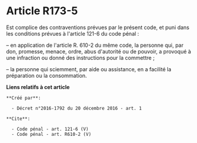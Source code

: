 # Article R173-5

Est complice des contraventions prévues par le présent code, et puni dans les conditions prévues à l'article 121-6 du code
pénal : 

– en application de l'article R. 610-2 du même code, la personne qui, par don, promesse, menace, ordre, abus d'autorité ou de
pouvoir, a provoqué à une infraction ou donné des instructions pour la commettre ; 

– la personne qui sciemment, par aide ou assistance, en a facilité la préparation ou la consommation.

**Liens relatifs à cet article**

	**Créé par**:

	  - Décret n°2016-1792 du 20 décembre 2016 - art. 1

	**Cite**:

	  - Code pénal - art. 121-6 (V)
	  - Code pénal - art. R610-2 (V)
